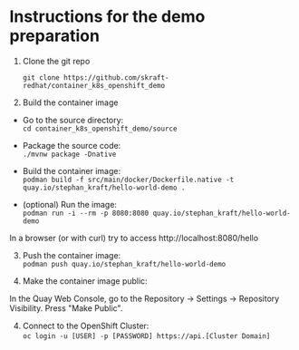 # Instructions for the demo preparation

1. Clone the git repo

   `git clone https://github.com/skraft-redhat/container_k8s_openshift_demo`

2. Build the container image


- Go to the source directory:  
`cd container_k8s_openshift_demo/source`

- Package the source code:  
`./mvnw package -Dnative`

- Build the container image:  
`podman build -f src/main/docker/Dockerfile.native -t quay.io/stephan_kraft/hello-world-demo .`

- (optional) Run the image:  
`podman run -i --rm -p 8080:8080 quay.io/stephan_kraft/hello-world-demo`

In a browser (or with curl) try to access http://localhost:8080/hello

3. Push the container image:  
`podman push quay.io/stephan_kraft/hello-world-demo`

4. Make the container image public:

In the Quay Web Console, go to the Repository -> Settings -> Repository Visibility.
Press "Make Public".

4. Connect to the OpenShift Cluster:  
`oc login -u [USER] -p [PASSWORD] https://api.[Cluster Domain]`